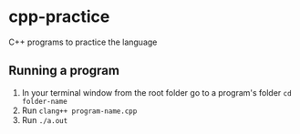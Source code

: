 # cpp-practice
C++ programs to practice the language

## Running a program

1. In your terminal window from the root folder go to a program's folder `cd folder-name`
2. Run `clang++ program-name.cpp`
3. Run `./a.out`
